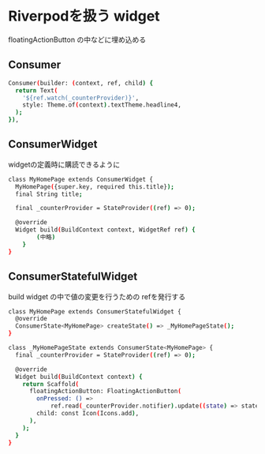 # Riverpodを扱う widget
floatingActionButton の中などに埋め込める

## Consumer
```sh
Consumer(builder: (context, ref, child) {
  return Text(
    '${ref.watch(_counterProvider)}',
    style: Theme.of(context).textTheme.headline4,
  );
}),
```


## ConsumerWidget
widgetの定義時に購読できるように
```sh
class MyHomePage extends ConsumerWidget {
  MyHomePage({super.key, required this.title});
  final String title;

  final _counterProvider = StateProvider((ref) => 0);

  @override
  Widget build(BuildContext context, WidgetRef ref) {
        (中略)
    }
}
```

## ConsumerStatefulWidget
build widget の中で値の変更を行うための refを発行する
```sh
class MyHomePage extends ConsumerStatefulWidget {
  @override
  ConsumerState<MyHomePage> createState() => _MyHomePageState();
}

class _MyHomePageState extends ConsumerState<MyHomePage> {
  final _counterProvider = StateProvider((ref) => 0);

  @override
  Widget build(BuildContext context) {
    return Scaffold(
      floatingActionButton: FloatingActionButton(
        onPressed: () =>
            ref.read(_counterProvider.notifier).update((state) => state + 1),
        child: const Icon(Icons.add),
      ),
    );
  }
}
```
